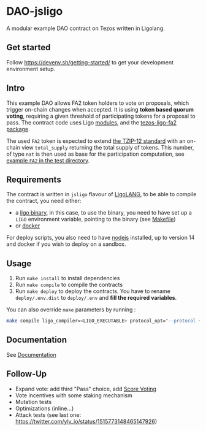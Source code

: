 # DAO-jsligo

A modular example DAO contract on Tezos written in Ligolang.

## Get started

Follow https://devenv.sh/getting-started/ to get your development environment setup.

## Intro

This example DAO allows FA2 token holders to vote on proposals, which trigger
on-chain changes when accepted.
It is using **token based quorum voting**, requiring a given threshold of
participating tokens for a proposal to pass.
The contract code uses Ligo [modules](https://ligolang.org/docs/language-basics/modules/),
and the [tezos-ligo-fa2](https://www.npmjs.com/package/tezos-ligo-fa2)
[package](https://ligolang.org/docs/advanced/package-management).

The used `FA2` token is expected to extend [the TZIP-12 standard](https://tzip.tezosagora.org/proposal/tzip-12/)
with an on-chain view `total_supply` returning the total supply of tokens. This
number, of type `nat` is then used as base for the participation computation,
see [example `FA2` in the test directory](./test/bootstrap/single_asset.jsligo).

## Requirements

The contract is written in `jsligo` flavour of [LigoLANG](https://ligolang.org/),
to be able to compile the contract, you need either:

- a [ligo binary](https://ligolang.org/docs/intro/installation#static-linux-binary),
  in this case, to use the binary, you need to have set up a `LIGO` environment variable,
  pointing to the binary (see [Makefile](./Makefile))
- or [docker](https://docs.docker.com/engine/install/)

For deploy scripts, you also need to have [nodejs](https://nodejs.org/en/) installed,
up to version 14 and docker if you wish to deploy on a sandbox.

## Usage

1. Run `make install` to install dependencies
2. Run `make compile` to compile the contracts
3. Run `make deploy` to deploy the contracts. You have to rename `deploy/.env.dist` to `deploy/.env` and **fill the required variables**.

You can also override `make` parameters by running :

```sh
make compile ligo_compiler=<LIGO_EXECUTABLE> protocol_opt="--protocol <PROTOCOL>"
```

## Documentation

See [Documentation](./docs/00-index.md)

## Follow-Up

- Expand vote: add third "Pass" choice, add [Score Voting](https://en.wikipedia.org/wiki/Score_voting)
- Vote incentives with some staking mechanism
- Mutation tests
- Optimizations (inline...)
- Attack tests (see last one: <https://twitter.com/ylv_io/status/1515773148465147926>)
